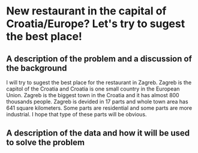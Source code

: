 # New restaurant in the capital of Croatia/Europe? Let's try to sugest the best place!

## A description of the problem and a discussion of the background

I will try to sugest the best place for the restaurant in Zagreb. Zagreb is the capitol of the Croatia and Croatia is one small country in the European Union. Zagreb is the biggest town in the Croatia and it has almost 800 thousands people. Zagreb is devided in 17 parts and whole town area has 641 square kilometers. Some parts are residential and some parts are more industrial. I hope that type of these parts will be obvious.

## A description of the data and how it will be used to solve the problem
